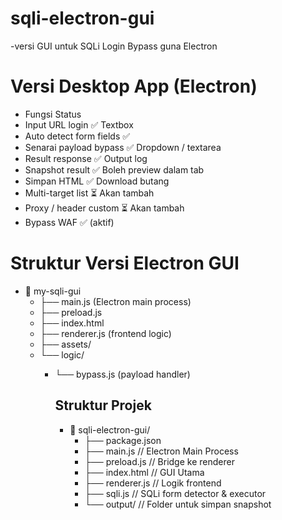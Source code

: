 # sqli-electron-gui
-versi GUI untuk SQLi Login Bypass guna Electron 

# Versi Desktop App (Electron)
 - Fungsi	Status
 - Input URL login	✅ Textbox
 - Auto detect form fields	✅
 - Senarai payload bypass	✅ Dropdown / textarea
 - Result response	✅ Output log
 - Snapshot result	✅ Boleh preview dalam tab
 - Simpan HTML	✅ Download butang
 - Multi-target list	⏳ Akan tambah
 - Proxy / header custom	⏳ Akan tambah
 - Bypass WAF	✅ (aktif)
 
 # Struktur Versi Electron GUI
 
- 📁 my-sqli-gui
  - ├── main.js (Electron main process)
  - ├── preload.js
  - ├── index.html
  - ├── renderer.js (frontend logic)
  - ├── assets/
  - └── logic/
    - └── bypass.js (payload handler)


      ## Struktur Projek
         - 📁 sqli-electron-gui/
            - ├── package.json
            - ├── main.js           // Electron Main Process
            - ├── preload.js        // Bridge ke renderer
            - ├── index.html        // GUI Utama
            - ├── renderer.js       // Logik frontend
            - ├── sqli.js           // SQLi form detector & executor
            - └── output/           // Folder untuk simpan snapshot
